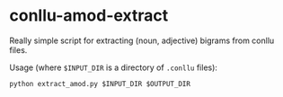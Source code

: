 # conllu-amod-extract
Really simple script for extracting (noun, adjective) bigrams from conllu files.

Usage (where `$INPUT_DIR` is a directory of `.conllu` files):
```shell script
python extract_amod.py $INPUT_DIR $OUTPUT_DIR
```